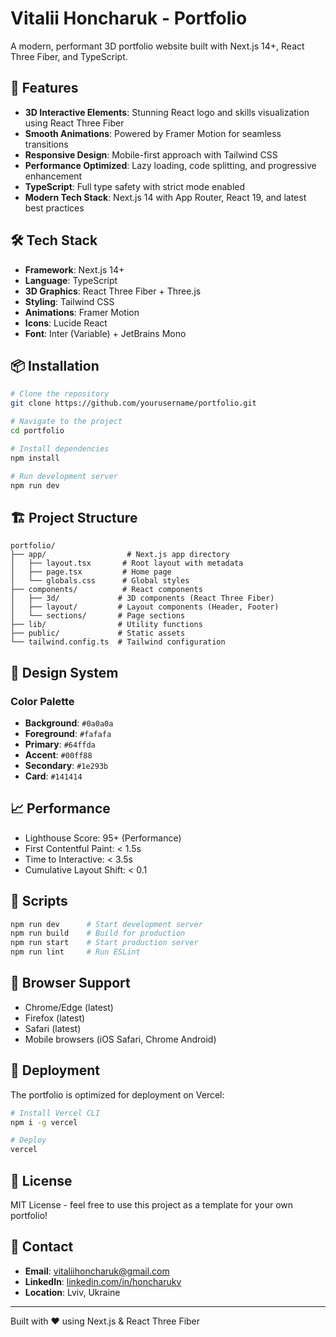 # Vitalii Honcharuk - Portfolio

A modern, performant 3D portfolio website built with Next.js 14+, React Three Fiber, and TypeScript.

## 🚀 Features

- **3D Interactive Elements**: Stunning React logo and skills visualization using React Three Fiber
- **Smooth Animations**: Powered by Framer Motion for seamless transitions
- **Responsive Design**: Mobile-first approach with Tailwind CSS
- **Performance Optimized**: Lazy loading, code splitting, and progressive enhancement
- **TypeScript**: Full type safety with strict mode enabled
- **Modern Tech Stack**: Next.js 14 with App Router, React 19, and latest best practices

## 🛠️ Tech Stack

- **Framework**: Next.js 14+
- **Language**: TypeScript
- **3D Graphics**: React Three Fiber + Three.js
- **Styling**: Tailwind CSS
- **Animations**: Framer Motion
- **Icons**: Lucide React
- **Font**: Inter (Variable) + JetBrains Mono

## 📦 Installation

```bash
# Clone the repository
git clone https://github.com/yourusername/portfolio.git

# Navigate to the project
cd portfolio

# Install dependencies
npm install

# Run development server
npm run dev
```

## 🏗️ Project Structure

```
portfolio/
├── app/                  # Next.js app directory
│   ├── layout.tsx       # Root layout with metadata
│   ├── page.tsx         # Home page
│   └── globals.css      # Global styles
├── components/          # React components
│   ├── 3d/             # 3D components (React Three Fiber)
│   ├── layout/         # Layout components (Header, Footer)
│   └── sections/       # Page sections
├── lib/                # Utility functions
├── public/             # Static assets
└── tailwind.config.ts  # Tailwind configuration
```

## 🎨 Design System

### Color Palette

- **Background**: `#0a0a0a`
- **Foreground**: `#fafafa`
- **Primary**: `#64ffda`
- **Accent**: `#00ff88`
- **Secondary**: `#1e293b`
- **Card**: `#141414`

## 📈 Performance

- Lighthouse Score: 95+ (Performance)
- First Contentful Paint: < 1.5s
- Time to Interactive: < 3.5s
- Cumulative Layout Shift: < 0.1

## 🔧 Scripts

```bash
npm run dev      # Start development server
npm run build    # Build for production
npm run start    # Start production server
npm run lint     # Run ESLint
```

## 📱 Browser Support

- Chrome/Edge (latest)
- Firefox (latest)
- Safari (latest)
- Mobile browsers (iOS Safari, Chrome Android)

## 🚀 Deployment

The portfolio is optimized for deployment on Vercel:

```bash
# Install Vercel CLI
npm i -g vercel

# Deploy
vercel
```

## 📄 License

MIT License - feel free to use this project as a template for your own portfolio!

## 👤 Contact

- **Email**: vitaliihoncharuk@gmail.com
- **LinkedIn**: [linkedin.com/in/honcharukv](https://linkedin.com/in/honcharukv)
- **Location**: Lviv, Ukraine

---

Built with ❤️ using Next.js & React Three Fiber
